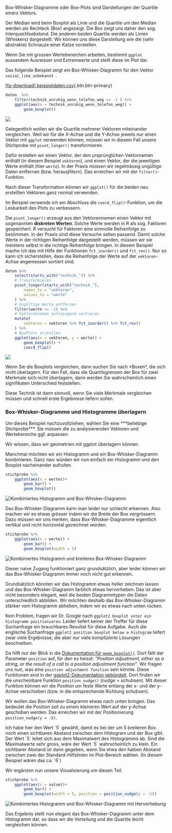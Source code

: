 Box-Whisker-Diagramme oder Box-Plots sind Darstellungen der Quartile einers Vektors. 

Der Median wird beim Boxplot als Linie und die Quartile um den Median werden als Rechteck (Box) angezeigt. Die Box zeigt uns daher den sog. *Interquartilsabstand*. Die anderen beiden Quartile werden als Linien (Whiskers) dargestellt. Wir können uns diese Darstellung wie die (sehr abstrakte) Schnauze einer Katze vorstellen. 

Wenn Sie mit grossen Wertebereichen arbeiten, bestimmt `ggplot` ausserdem Ausreisser und Extremwerte und stellt diese im Plot dar.

Das folgende Beispiel zeigt ein Box-Whisker-Diagramm für den Vektor `sozial_like_unbekannt `. 

[[fa-download] beispieldaten.csv](https://moodle.zhaw.ch/mod/resource/view.php?id=635316){.btn.btn-primary}


```R
daten  %>%
    filter(technik_unruhig_wenn_telefon_weg >= -1 ) %>%
    ggplot(aes(x = technik_unruhig_wenn_telefon_weg)) + 
        geom_boxplot() 
```


    
<img  src="https://raw.githubusercontent.com/dxiai/ct-resourcen/main/bilder/interpretieren/output_23_0.png">
    


Gelegentlich wollen wir die Quartile mehrerer Vektoren  miteinander vergleichen. Weil wir für die X-Achse und die Y-Achse jeweils nur einen Vektor mit `ggplot` verwenden können, müssen wir in diesem Fall unsere Stichprobe mit `pivot_longer()` transformieren.

Dafür erstellen wir einen Vektor, der den ursprünglichen Vektornamen enthält (in diesem Beispiel `vektoren`), und einen Vektor, der die jeweiligen Werte enthält (hier  `werte`). In der Praxis müssen wir regelmässig ungültige Daten entfernen (bzw. heraus*filtern*). Das erreichen wir mit der `filter()`-Funktion.

Nach dieser Transformation können wir `ggplot()` für die beiden neu erstellten Vektoren ganz normal verwenden. 

Im Beispiel verwende ich am Abschluss die `coord_flip()`-Funktion, um die Lesbarkeit des Plots zu verbessern. 

Die `pivot_longer()` erzeugt aus den Vektorennamen einen Vektor mit sogenannten **diskreten Werten**. Solche Werte werden in R als sog. Faktoren gespeichert. R versucht für Faktoren eine sinnvolle Reihenfolge zu bestimmen. In der Praxis sind diese Versuche selten passend. Damit solche Werte in der richtigen Reihenfolge dargestellt werden, müssen wir sie meistens selbst in die richtige Reihenfolge bringen. In diesem Beispiel mache ich das mit Hilfe der Funktionen `fct_inorder()` und `fct_rev()`. Nur so kann ich sicherstellen, dass die Reihenfolge der Werte auf der `vektoren`-Achse angemessen sortiert sind. 


```R
daten %>%
    select(starts_with("technik_")) %>%
    # Transformieren
    pivot_longer(starts_with("technik_"),
        names_to = "vektoren",
        values_to = "werte"
    ) %>%
    # Ungültige Werte entfernen
    filter(werte >= -1) %>%
    # Vektorennamen aufsteigend sortieren
    mutate(
        vektoren = vektoren %>% fct_inorder() %>% fct_rev() 
    ) %>%
    # BoxPlots erstellen
    ggplot(aes(x = vektoren, y = werte)) +
        geom_boxplot() +
        coord_flip()
```
    
<img  src="https://raw.githubusercontent.com/dxiai/ct-resourcen/main/bilder/interpretieren/output_25_0.png">

<p class="alert alert-success" markdown=1>
Wenn Sie die Boxplots vergleichen, dann suchen Sie nach *Boxen*, die sich nicht überlagern. Für den Fall, dass die Quartilsgrenzen der Box für zwei Merkmale sich nicht überlagern, dann werden Sie wahrscheinlich einen signifikaten Unterschied feststellen. 
</p>

Diese Technik ist dann sinnvoll, wenn Sie viele Merkmale vergleichen müssen und schnell erste Ergebnisse liefern sollen.

### Box-Whisker-Diagramme und Histogramme überlagern

<p class="alert alert-info" markdown=1>
Um dieses Beispiel nachzuvollziehen, wählen Sie eine ***beliebige Stichprobe***. Sie müssen die zu analysierenden Vektoren und Wertebereiche ggf.  anpassen.
</p>

Wir wissen, dass wir geometrien mit ggplot überlagern können.

Manchmal möchten wir ein Histogramm und ein Box-Whisker-Diagramm kombinieren. Ganz naiv würden wir nun einfach ein Histogramm und den Boxplot nacheinander aufrufen.

```R
stichprobe %>% 
    ggplot(aes(x = werte))+ 
        geom_bar() +
        geom_boxplot()
```
![Kombiniertes Histogramm und Box-Whisker-Diagramm](https://github.com/dxiai/ct-resourcen/raw/main/bilder/visualisierung/advanced/histobox.png)

Das Box-Whisker-Diagramm kann man leider nur schlecht erkennen. Also machen wir es etwas grösser indem wir die Breite der Box vergrössern. Dazu müssen wir uns merken, dass Box-Whisker-Diagramme eigentlich vertikal und nicht horizontal gezeichnet werden. 

```R
stichprobe %>% 
    ggplot(aes(x = werte)) + 
        geom_bar() +
        geom_boxplot(width = 5)
```
![Kombiniertes Histogramm und breiteres Box-Whisker-Diagramm](https://github.com/dxiai/ct-resourcen/raw/main/bilder/visualisierung/advanced/histobox_bigger.png)

Dieser naive Zugang funktioniert ganz grundsätzlich, aber leider können wir das Box-Whisker-Diagramm immer noch nicht gut erkennen. 

Grundsätzlich könnten wir das Histogramm etwas heller zeichnen lassen und das Box-Whisker-Diagramm farblich etwas hervorheben. Das ist aber nicht besonders elegant, weil die beiden Diagrammtypen die Daten unterschiedlich abbilden. Wir möchten deshalb das Box-Whisker-Diagramm stärker vom Histogramm abheben, indem wir es etwas nach unten rücken. 

Kein Problem, fragen wir Dr. Google nach `ggplot2 boxplot unter ein histogramm positionieren`.  Leider liefert keiner der Treffer für diese Suchanfrage ein brauchbares Resultat für diese Aufgabe. Auch die englische Suchanfrage `ggplot2 position boxplot below a histogram` liefert zwar viele Ergebnisse, die aber nur viele *komplizierte* Lösungen beschreiben.

Da hilft nur der Blick in die [Dokumentation für `geom_boxplot()`](https://ggplot2.tidyverse.org/reference/geom_boxplot.html). Dort fällt der Parameter `position` auf, für den es heisst: *"Position adjustment, either as a string, or the result of a call to a position adjustment function"*. Wir fragen uns nun, was eine `position adjustment function` sein könnte. Diese Funktionen sind in der [ggplot2-Dokumentation gebündelt](https://ggplot2.tidyverse.org/reference/#section-position-adjustment). Dort finden wir die unscheinbare Funktion `position_nudge()` (*nudge* = schubsen). Mit dieser Funktion können wir die Position um feste Werte entlang der x- und der y-Achse verschieben (bzw. in die entsprechende Richtung schubsen). 

Wir wollen das Box-Whisker-Diagramm etwas nach unten bringen. Das bedeutet die Position soll zu einem kleineren Wert auf der y-Achse geschoben werden. Das erreichen wir mit der Positionierung `position_nudge(y = -5)`. 

<p class="alert alert-info" markdown=1>
Ich habe hier den Wert `5` gewählt, damit es bei der um 5 breiteren Box noch einen sichtbaren Abstand zwischen dem Histogram und der Box gibt. Der Wert `5` leitet sich aus dem Maximalwert des Histogramms ab. Sind die Maximalwerte sehr gross, wäre der Wert `5` wahrscheinlich zu klein. Ein sichtbarer Abstand ist dann gegeben, wenn Sie etwa den halben Abstand zwischen zwei der Standard-Hilfslinien im Plot-Bereich wählen. (In diesem Beispiel wären das ca. `6`) 
</p>

Wir ergänzen nun unsere Visualisierung um diesen Teil. 

```R
stichprobe %>% 
    ggplot(aes(x = value))+ 
        geom_bar() +
        geom_boxplot(width = 5, position = position_nudge(y = -5))
```

![Kombiniertes Histogramm und Box-Whisker-Diagramm mit Hervorhebung](https://github.com/dxiai/ct-resourcen/raw/main/bilder/visualisierung/advanced/histobox_nicer_bigger.png)

Das Ergebnis stellt nun elegant das Box-Whisker-Diagramm unter dem Histogramm dar, so dass wir die Verteilung und die Quartile leicht vergleichen können. 
